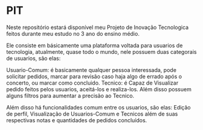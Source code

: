 # PIT
Neste repositório estará disponível meu Projeto de Inovação Tecnologica feitos durante meu estudo no 3 ano do ensino médio.

Ele consiste em básicamente uma plataforma voltada para usuarios de tecnologia, atualmente, quase todo o mundo, nele possuem duas categorais de usuarios, são elas:

Usuario-Comum: é basicamente qualquer pessoa interessada, pode solicitar pedidos, marcar para revisão caso haja algo de errado após o concerto, ou marcar como concluido.
Tecnico: é Capaz de Visualizar pedido feitos pelos usuarios, aceitá-los e realiza-los. Além disso possuem alguns filtros para aumentar a precisão ao Tecnico. 

Além disso há funcionalidades comum entre os usuarios, são elas: Edição de perfil, Visualização de Usuarios-Comum e Tecnicos além de suas respectivas notas 
e quantidades de pedidos concluídos. 
